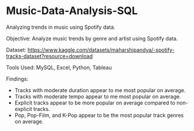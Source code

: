 # Music-Data-Analysis-SQL
Analyzing trends in music using Spotify data.

Objective: Analyze music trends by genre and artist using Spotify data.

Dataset: https://www.kaggle.com/datasets/maharshipandya/-spotify-tracks-dataset?resource=download

Tools Used: MySQL, Excel, Python, Tableau

Findings:
- Tracks with moderate duration appear to me most popular on average.
- Tracks with moderate tempo appear to me most popular on average.
- Explicit tracks appear to be more popular on average compared to non-explicit tracks.
- Pop, Pop-Film, and K-Pop appear to be the most popular track genres on average.
